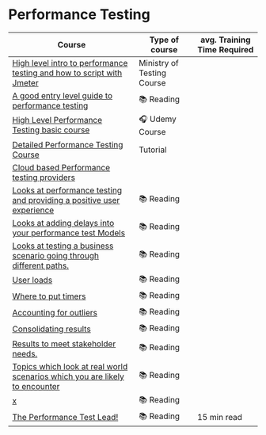 # Performance Testing

| Course | Type of course | avg. Training Time Required |
| ------ | -------------- | --------------------------- |
|[High level intro to performance testing and how to script with Jmeter](https://www.ministryoftesting.com/dojo/courses/performance-testing-101-simon-knight)| Ministry of Testing Course| |
|[A good entry level guide to performance testing](https://learn.microsoft.com/en-us/previous-versions/msp-n-p/bb924375(v=pandp.10)?redirectedfrom=MSDN#download-the-guide)| 📚 Reading| |
|[High Level Performance Testing basic course](https://www.udemy.com/course/performance-testing-basics/)|🎧 Udemy Course | |
|[Detailed Performance Testing Course](https://www.softwaretestinghelp.com/introduction-to-performance-testing-loadrunner-training-tutorial-part-1/)| Tutorial | |
|[Cloud based Performance testing providers ](https://www.softwaretestinghelp.com/cloud-performance-testing/#Conclusion)| | |
|[Looks at performance testing and providing a positive user experience](http://www.perftestplus.com/resources/UENM1.pdf)| 📚 Reading| |
|[Looks at adding delays into your performance test Models](http://www.perftestplus.com/resources/UENM2.pdf)|📚 Reading | |
|[Looks at testing a business scenario going through different paths.](http://www.perftestplus.com/resources/UENM3.pdf)| 📚 Reading| |
|[User loads](http://www.perftestplus.com/resources/UENM4.pdf)| 📚 Reading| |
|[Where to put timers](http://www.perftestplus.com/resources/UENM5.pdf)| 📚 Reading| |
|[Accounting for outliers ](http://www.perftestplus.com/resources/UENM6.pdf)| 📚 Reading| |
|[Consolidating results](http://www.perftestplus.com/resources/UENM7.pdf)|📚 Reading | |
|[Results to meet stakeholder needs.](http://www.perftestplus.com/resources/UENM8.pdf)|📚 Reading | |
|[Topics which look at real world scenarios which you are likely to encounter](http://www.perftestplus.com/BPT.php)| 📚 Reading| |
|[x](http://www.perftestplus.com/STP.php)|📚 Reading |  |
|[The Performance Test Lead!](http://www.perftestplus.com/resources/Eurostar_Keynote.pdf)|📚 Reading | 15 min read |

